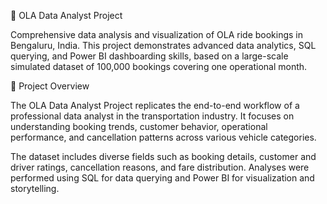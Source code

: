 🚗 OLA Data Analyst Project

Comprehensive data analysis and visualization of OLA ride bookings in Bengaluru, India.
This project demonstrates advanced data analytics, SQL querying, and Power BI dashboarding skills, based on a large-scale simulated dataset of 100,000 bookings covering one operational month.

🧭 Project Overview

The OLA Data Analyst Project replicates the end-to-end workflow of a professional data analyst in the transportation industry.
It focuses on understanding booking trends, customer behavior, operational performance, and cancellation patterns across various vehicle categories.

The dataset includes diverse fields such as booking details, customer and driver ratings, cancellation reasons, and fare distribution.
Analyses were performed using SQL for data querying and Power BI for visualization and storytelling.
